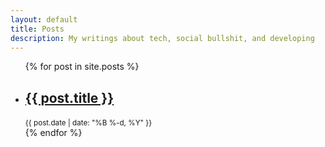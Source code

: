 ```yaml
---
layout: default
title: Posts
description: My writings about tech, social bullshit, and developing
---
```

<section id="posts">
  <div class="container">
    <div class="row">
      <div class="col-lg-8 col-lg-offset-1">
        <ul>
          {% for post in site.posts %}
          <li>
            <a href="{{ post.url }}"><h2>{{ post.title }}</h2></a>
            <small>{{ post.date | date: "%B %-d, %Y" }}</small>
          </li>
          {% endfor %}
        </ul>
      </div>
    </div>
  </div>
</section>
